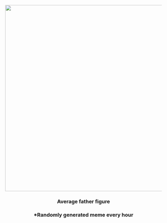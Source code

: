 <p align="center">
        <img src="https://i.redd.it/9ay6z00i360a1.png" width="600" height="600">
        </p>
        <h3 align="center">Average father figure</h3>
        <h3 align="center">*Randomly generated meme every hour</h3>
    